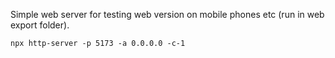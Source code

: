 Simple web server for testing web version on mobile phones etc (run in web 
export folder).

```batch
npx http-server -p 5173 -a 0.0.0.0 -c-1
```